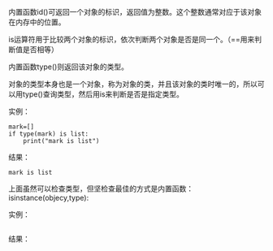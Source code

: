 内置函数id\(\)可返回一个对象的标识，返回值为整数。这个整数通常对应于该对象在内存中的位置。

is运算符用于比较两个对象的标识，依次判断两个对象是否是同一个。（==用来判断值是否相等）

内置函数type\(\)则返回该对象的类型。

对象的类型本身也是一个对象，称为对象的类，并且该对象的类时唯一的，所以可以用type\(\)查询类型，然后用is来判断是否是指定类型。

实例：

```
mark=[]
if type(mark) is list:
    print("mark is list")
```

结果：

```
mark is list
```

上面虽然可以检查类型，但坚检查最佳的方式是内置函数：isinstance\(objecy,type\):

实例：

```

```

结果：

```

```

